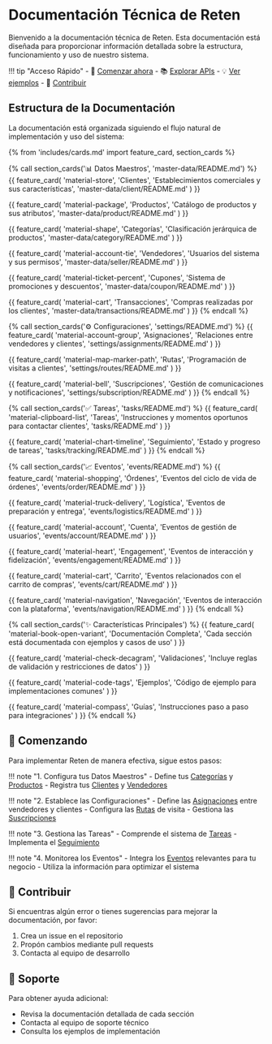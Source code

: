 # Documentación Técnica de Reten

Bienvenido a la documentación técnica de Reten. Esta documentación está diseñada para proporcionar información detallada sobre la estructura, funcionamiento y uso de nuestro sistema.

!!! tip "Acceso Rápido"
    - 🚀 [Comenzar ahora](#comenzando)
    - 📚 [Explorar APIs](master-data/client/README.md#apis)
    - 💡 [Ver ejemplos](master-data/client/README.md#ejemplos-de-uso)
    - 🤝 [Contribuir](#contribuir)

## Estructura de la Documentación

La documentación está organizada siguiendo el flujo natural de implementación y uso del sistema:

{% from 'includes/cards.md' import feature_card, section_cards %}

{% call section_cards('📊 Datos Maestros', 'master-data/README.md') %}
{{ feature_card(
    'material-store',
    'Clientes',
    'Establecimientos comerciales y sus características',
    'master-data/client/README.md'
) }}

{{ feature_card(
    'material-package',
    'Productos',
    'Catálogo de productos y sus atributos',
    'master-data/product/README.md'
) }}

{{ feature_card(
    'material-shape',
    'Categorías',
    'Clasificación jerárquica de productos',
    'master-data/category/README.md'
) }}

{{ feature_card(
    'material-account-tie',
    'Vendedores',
    'Usuarios del sistema y sus permisos',
    'master-data/seller/README.md'
) }}

{{ feature_card(
    'material-ticket-percent',
    'Cupones',
    'Sistema de promociones y descuentos',
    'master-data/coupon/README.md'
) }}

{{ feature_card(
    'material-cart',
    'Transacciones',
    'Compras realizadas por los clientes',
    'master-data/transactions/README.md'
) }}
{% endcall %}

{% call section_cards('⚙️ Configuraciones', 'settings/README.md') %}
{{ feature_card(
    'material-account-group',
    'Asignaciones',
    'Relaciones entre vendedores y clientes',
    'settings/assignments/README.md'
) }}

{{ feature_card(
    'material-map-marker-path',
    'Rutas',
    'Programación de visitas a clientes',
    'settings/routes/README.md'
) }}

{{ feature_card(
    'material-bell',
    'Suscripciones',
    'Gestión de comunicaciones y notificaciones',
    'settings/subscription/README.md'
) }}
{% endcall %}

{% call section_cards('✅ Tareas', 'tasks/README.md') %}
{{ feature_card(
    'material-clipboard-list',
    'Tareas',
    'Instrucciones y momentos oportunos para contactar clientes',
    'tasks/README.md'
) }}

{{ feature_card(
    'material-chart-timeline',
    'Seguimiento',
    'Estado y progreso de tareas',
    'tasks/tracking/README.md'
) }}
{% endcall %}

{% call section_cards('📈 Eventos', 'events/README.md') %}
{{ feature_card(
    'material-shopping',
    'Órdenes',
    'Eventos del ciclo de vida de órdenes',
    'events/order/README.md'
) }}

{{ feature_card(
    'material-truck-delivery',
    'Logística',
    'Eventos de preparación y entrega',
    'events/logistics/README.md'
) }}

{{ feature_card(
    'material-account',
    'Cuenta',
    'Eventos de gestión de usuarios',
    'events/account/README.md'
) }}

{{ feature_card(
    'material-heart',
    'Engagement',
    'Eventos de interacción y fidelización',
    'events/engagement/README.md'
) }}

{{ feature_card(
    'material-cart',
    'Carrito',
    'Eventos relacionados con el carrito de compras',
    'events/cart/README.md'
) }}

{{ feature_card(
    'material-navigation',
    'Navegación',
    'Eventos de interacción con la plataforma',
    'events/navigation/README.md'
) }}
{% endcall %}

{% call section_cards('✨ Características Principales') %}
{{ feature_card(
    'material-book-open-variant',
    'Documentación Completa',
    'Cada sección está documentada con ejemplos y casos de uso'
) }}

{{ feature_card(
    'material-check-decagram',
    'Validaciones',
    'Incluye reglas de validación y restricciones de datos'
) }}

{{ feature_card(
    'material-code-tags',
    'Ejemplos',
    'Código de ejemplo para implementaciones comunes'
) }}

{{ feature_card(
    'material-compass',
    'Guías',
    'Instrucciones paso a paso para integraciones'
) }}
{% endcall %}

## 🚀 Comenzando

Para implementar Reten de manera efectiva, sigue estos pasos:

!!! note "1. Configura tus Datos Maestros"
    - Define tus [Categorías](master-data/category/README.md) y [Productos](master-data/product/README.md)
    - Registra tus [Clientes](master-data/client/README.md) y [Vendedores](master-data/seller/README.md)

!!! note "2. Establece las Configuraciones"
    - Define las [Asignaciones](settings/assignments/README.md) entre vendedores y clientes
    - Configura las [Rutas](settings/routes/README.md) de visita
    - Gestiona las [Suscripciones](settings/subscription/README.md)

!!! note "3. Gestiona las Tareas"
    - Comprende el sistema de [Tareas](tasks/README.md)
    - Implementa el [Seguimiento](tasks/tracking/README.md)

!!! note "4. Monitorea los Eventos"
    - Integra los [Eventos](events/README.md) relevantes para tu negocio
    - Utiliza la información para optimizar el sistema

## 🤝 Contribuir

<div class="reten-container reten-container--bordered" markdown>
Si encuentras algún error o tienes sugerencias para mejorar la documentación, por favor:

1. Crea un issue en el repositorio
2. Propón cambios mediante pull requests
3. Contacta al equipo de desarrollo
</div>

## 💬 Soporte

<div class="reten-container" markdown>
Para obtener ayuda adicional:

- Revisa la documentación detallada de cada sección
- Contacta al equipo de soporte técnico
- Consulta los ejemplos de implementación
</div>
